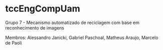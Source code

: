 # tccEngCompUam


Grupo 7 - Mecanismo automatizado de reciclagem com base em reconhecimento de imagens

Membros: Alessandro Janicki, Gabriel Paschoal, Matheus Araujo, Marcelo de Paoli
